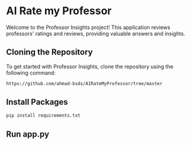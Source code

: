# AI Rate my Professor

Welcome to the Professor Insights project! This application reviews professors' ratings and reviews, providing valuable answers and insights.

## Cloning the Repository

To get started with Professor Insights, clone the repository using the following command:

```bash
https://github.com/ahmad-bsds/AIRateMyProfessor/tree/master
```

## Install Packages

```bash
pip install requirements.txt
```

## Run app.py



